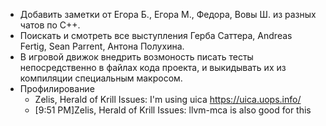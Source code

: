 - Добавить заметки от Егора Б., Егора М., Федора, Вовы Ш. из разных чатов по С++.
- Поискать и смотреть все выступления Герба Саттера, Andreas Fertig, Sean Parrent, Антона Полухина.
- В игровой движок внедрить возмоность писать тесты непосредственно в файлах кода проекта, и выкидывать их из компиляции специальным макросом.
- Профилирование
  - Zelis, Herald of Krill Issues: I'm using uica https://uica.uops.info/
  - [9:51 PM]Zelis, Herald of Krill Issues: llvm-mca is also good for this
